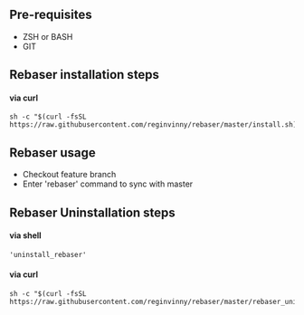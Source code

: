 
## Pre-requisites
- ZSH or BASH
- GIT

## Rebaser installation steps

#### via curl
```shell
sh -c "$(curl -fsSL https://raw.githubusercontent.com/reginvinny/rebaser/master/install.sh)"
```
## Rebaser usage

- Checkout feature branch
- Enter 'rebaser' command to sync with master

## Rebaser Uninstallation steps

#### via shell
```shell
'uninstall_rebaser'
```

#### via curl
```shell
sh -c "$(curl -fsSL https://raw.githubusercontent.com/reginvinny/rebaser/master/rebaser_uninstall.sh)"
```



